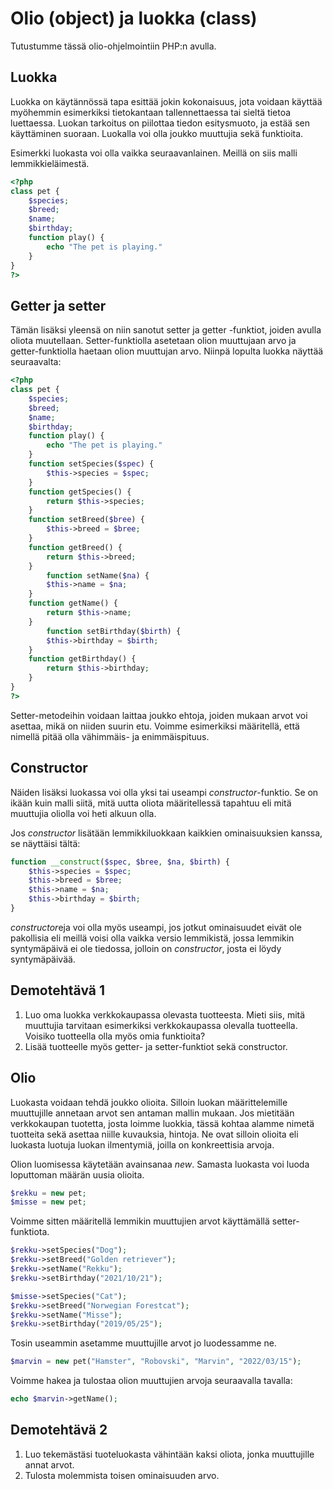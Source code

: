 # Olio (object) ja luokka (class)

Tutustumme tässä olio-ohjelmointiin PHP:n avulla.

## Luokka 

Luokka on käytännössä tapa esittää jokin kokonaisuus, jota voidaan käyttää myöhemmin esimerkiksi tietokantaan tallennettaessa tai sieltä tietoa luettaessa. Luokan tarkoitus on piilottaa tiedon esitysmuoto, ja estää sen käyttäminen suoraan. Luokalla voi olla joukko muuttujia sekä funktioita.

Esimerkki luokasta voi olla vaikka seuraavanlainen. Meillä on siis malli lemmikkieläimestä.

````php
<?php
class pet {
    $species;
    $breed;
    $name;
    $birthday;
    function play() {
        echo "The pet is playing."
    }
}
?>
````

## Getter ja setter

Tämän lisäksi yleensä on niin sanotut setter ja getter -funktiot, joiden avulla oliota muutellaan. Setter-funktiolla asetetaan olion muuttujaan arvo ja getter-funktiolla haetaan olion muuttujan arvo. Niinpä lopulta luokka näyttää seuraavalta:

````php
<?php
class pet {
    $species;
    $breed;
    $name;
    $birthday;
    function play() {
        echo "The pet is playing."
    }
    function setSpecies($spec) {
        $this->species = $spec;
    }
    function getSpecies() {
        return $this->species;
    }
    function setBreed($bree) {
        $this->breed = $bree;
    }
    function getBreed() {
        return $this->breed;
    }
        function setName($na) {
        $this->name = $na;
    }
    function getName() {
        return $this->name;
    }
        function setBirthday($birth) {
        $this->birthday = $birth;
    }
    function getBirthday() {
        return $this->birthday;
    }
}
?>
````

Setter-metodeihin voidaan laittaa joukko ehtoja, joiden mukaan arvot voi asettaa, mikä on niiden suurin etu. Voimme esimerkiksi määritellä, että nimellä pitää olla vähimmäis- ja enimmäispituus.

## Constructor

Näiden lisäksi luokassa voi olla yksi tai useampi *constructor*-funktio. Se on ikään kuin malli siitä, mitä uutta oliota määritellessä tapahtuu eli mitä muuttujia oliolla voi heti alkuun olla.

Jos *constructor* lisätään lemmikkiluokkaan kaikkien ominaisuuksien kanssa, se näyttäisi tältä:

````php
function __construct($spec, $bree, $na, $birth) {
    $this->species = $spec;
    $this->breed = $bree;
    $this->name = $na;
    $this->birthday = $birth;
}
````

*constructor*eja voi olla myös useampi, jos jotkut ominaisuudet eivät ole pakollisia eli meillä voisi olla vaikka versio lemmikistä, jossa lemmikin syntymäpäivä ei ole tiedossa, jolloin on *constructor*, josta ei löydy syntymäpäivää.

## Demotehtävä 1

1. Luo oma luokka verkkokaupassa olevasta tuotteesta. Mieti siis, mitä muuttujia tarvitaan esimerkiksi verkkokaupassa olevalla tuotteella. Voisiko tuotteella olla myös omia funktioita? 
2. Lisää tuotteelle myös getter- ja setter-funktiot sekä constructor.

## Olio

Luokasta voidaan tehdä joukko olioita. Silloin luokan määrittelemille muuttujille annetaan arvot sen antaman mallin mukaan. Jos mietitään verkkokaupan tuotetta, josta loimme luokkia, tässä kohtaa alamme nimetä tuotteita sekä asettaa niille kuvauksia, hintoja. Ne ovat silloin olioita eli luokasta luotuja luokan ilmentymiä, joilla on konkreettisia arvoja.

Olion luomisessa käytetään avainsanaa *new*. Samasta luokasta voi luoda loputtoman määrän uusia olioita.

````php
$rekku = new pet;
$misse = new pet;
````

Voimme sitten määritellä lemmikin muuttujien arvot käyttämällä setter-funktiota.

````php
$rekku->setSpecies("Dog");
$rekku->setBreed("Golden retriever");
$rekku->setName("Rekku");
$rekku->setBirthday("2021/10/21");

$misse->setSpecies("Cat");
$rekku->setBreed("Norwegian Forestcat");
$rekku->setName("Misse");
$rekku->setBirthday("2019/05/25");
````

Tosin useammin asetamme muuttujille arvot jo luodessamme ne.

````php
$marvin = new pet("Hamster", "Robovski", "Marvin", "2022/03/15");
````

Voimme hakea ja tulostaa olion muuttujien arvoja seuraavalla tavalla:

````php
echo $marvin->getName();
````

## Demotehtävä 2

1. Luo tekemästäsi tuoteluokasta vähintään kaksi oliota, jonka muuttujille annat arvot.
2. Tulosta molemmista toisen ominaisuuden arvo.